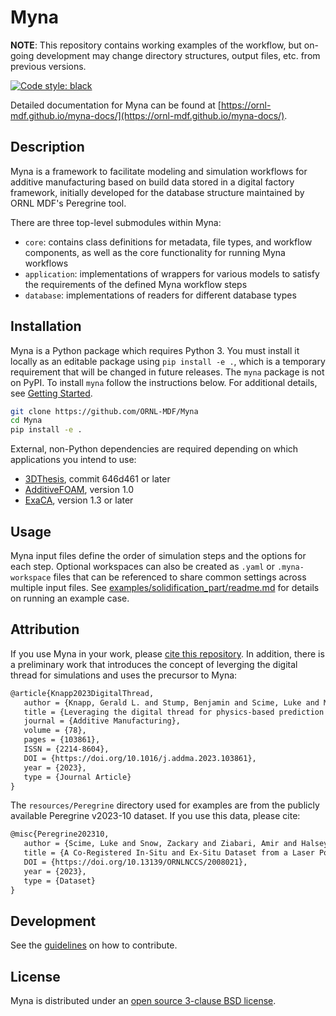 # Myna

**NOTE**: This repository contains working examples of the workflow, but on-going
development may change directory structures, output files, etc. from previous versions.

[![Code style: black](https://img.shields.io/badge/code%20style-black-000000.svg)](https://github.com/psf/black)

Detailed documentation for Myna can be found at
[https://ornl-mdf.github.io/myna-docs/](https://ornl-mdf.github.io/myna-docs/).

## Description

Myna is a framework to facilitate modeling and simulation workflows for additive
manufacturing based on build data stored in a digital factory framework, initially
developed for the database structure maintained by ORNL MDF's Peregrine tool.

There are three top-level submodules within Myna:

- `core`: contains class definitions for metadata, file types, and workflow components,
as well as the core functionality for running Myna workflows
- `application`: implementations of wrappers for various models to satisfy the
requirements of the defined Myna workflow steps
- `database`: implementations of readers for different database types

## Installation

Myna is a Python package which requires Python 3. You must install it locally as an
editable package using `pip install -e .`, which is a temporary requirement that will
be changed in future releases. The `myna` package is not on PyPI. To install `myna`
follow the instructions below. For additional details, see
[Getting Started](https://ornl-mdf.github.io/myna-docs/getting_started).

```bash
git clone https://github.com/ORNL-MDF/Myna
cd Myna
pip install -e .
```

External, non-Python dependencies are required depending on which applications you
intend to use:

- [3DThesis](https://github.com/ORNL-MDF/3DThesis), commit 646d461 or later
- [AdditiveFOAM](https://github.com/ORNL/AdditiveFOAM), version 1.0
- [ExaCA](https://github.com/LLNL/ExaCA), version 1.3 or later

## Usage

Myna input files define the order of simulation steps and the options for each step.
Optional workspaces can also be created as `.yaml` or `.myna-workspace` files that can
be referenced to share common settings across multiple input files. See
[examples/solidification_part/readme.md](examples/solidification_part/readme.md) for
details on running an example case.

## Attribution

If you use Myna in your work, please
[cite this repository](https://zenodo.org/doi/10.5281/zenodo.13345124).
In addition, there is a preliminary work that introduces the concept of leverging the
digital thread for simulations and uses the precursor to Myna:

```tex
@article{Knapp2023DigitalThread,
   author = {Knapp, Gerald L. and Stump, Benjamin and Scime, Luke and Márquez Rossy, Andrés and Joslin, Chase and Halsey, William and Plotkowski, Alex},
   title = {Leveraging the digital thread for physics-based prediction of microstructure heterogeneity in additively manufactured parts},
   journal = {Additive Manufacturing},
   volume = {78},
   pages = {103861},
   ISSN = {2214-8604},
   DOI = {https://doi.org/10.1016/j.addma.2023.103861},
   year = {2023},
   type = {Journal Article}
}
```

The `resources/Peregrine` directory used for examples are from the publicly
available Peregrine v2023-10 dataset. If you use this data,
please cite:

```tex
@misc{Peregrine202310,
   author = {Scime, Luke and Snow, Zackary and Ziabari, Amir and Halsey, William and Joslin, Chase and Knapp, Gerry and Coleman, John and Peles, Amra and Graham, Sarah and Marquez Rossy, Andres and Duncan, Ryan and Paquit, Vincent},
   title = {A Co-Registered In-Situ and Ex-Situ Dataset from a Laser Powder Bed Fusion Additive Manufacturing Process (Peregrine v2023-10)},
   DOI = {https://doi.org/10.13139/ORNLNCCS/2008021},
   year = {2023},
   type = {Dataset}
}
```

## Development

See the [guidelines](CONTRIBUTING.md) on how to contribute.

## License

Myna is distributed under an [open source 3-clause BSD license](LICENSE.md).
